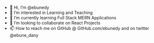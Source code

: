 - 👋 Hi, I’m @ebunedy
- 👀 I’m interested in Learning and Teaching
- 🌱 I’m currently learning Full Stack MERN Applications
- 💞️ I’m looking to collaborate on React Projects
- 📫 How to reach me on GitHub @ GitHub.com/ebunedy and on twitter @ebune_dany 

<!---
ebunedy/ebunedy is a ✨ special ✨ repository because its `README.md` (this file) appears on your GitHub profile.
You can click the Preview link to take a look at your changes.
--->
